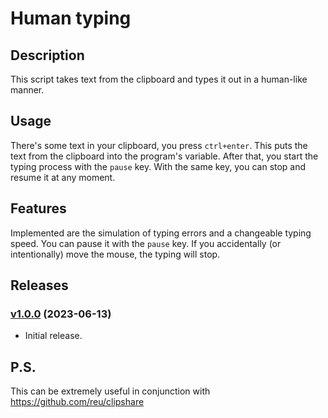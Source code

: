 # Human typing

## Description

This script takes text from the clipboard and types it out in a human-like manner.

## Usage

There's some text in your clipboard, you press `ctrl+enter`. This puts the text from the clipboard into the program's variable. After that, you start the typing process with the `pause` key. With the same key, you can stop and resume it at any moment.

## Features

Implemented are the simulation of typing errors and a changeable typing speed. You can pause it with the `pause` key. If you accidentally (or intentionally) move the mouse, the typing will stop.

## Releases

### [v1.0.0](https://github.com/danySSG/human-typing/releases/tag/v1.0.0) (2023-06-13) 
* Initial release.

## P.S.

This can be extremely useful in conjunction with https://github.com/reu/clipshare